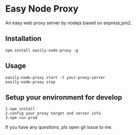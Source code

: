 # Easy Node Proxy

An easy web proxy server by nodejs based on express,pm2.

## Installation

```
npm install easily-node-proxy -g
```

## Usage

```
easily-node-proxy start -t your-proxy-server
easily-node-proxy stop
```

## Setup your environment for develop

```
1.npm install
2.config your proxy target and server info
3.npm run prod
```

If you have any questions, pls open git issue to me.
